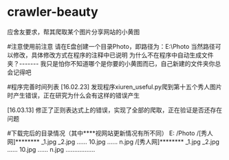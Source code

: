 # crawler-beauty
应舍友要求，帮其爬取某个图片分享网站的小黄图

#注意使用前注意
请在E盘创建一个目录Photo，即路径为：E:\Photo
当然路径可以修改，具体修改方式在程序的注释中已说明
为什么不在程序中自动生成文件夹？------- 我只是怕你不知道哪个是你要的小黄图而已，自己新建的文件夹你总会记得吧

#程序完善时间列表
[16.02.23]  发现程序xiuren_useful.py爬到第十五个秀人图片时产生错误，正在研究为什么会有这样的错误产生

[16.03.13]  修正了正则表达式上的错误，实现了全部的爬取，正在验证是否还存在问题

#下载完后的目录情况（其中****视网站更新情况有所不同）
E:
  /Photo
    /[秀人网]********
           _1.jpg
           _2.jpg
           ......
           10.jpg
           ......
           n.jpg
    /[秀人网]********
           _1.jpg
           _2.jpg
           ......
           10.jpg
           ......
           n.jpg
    .................
